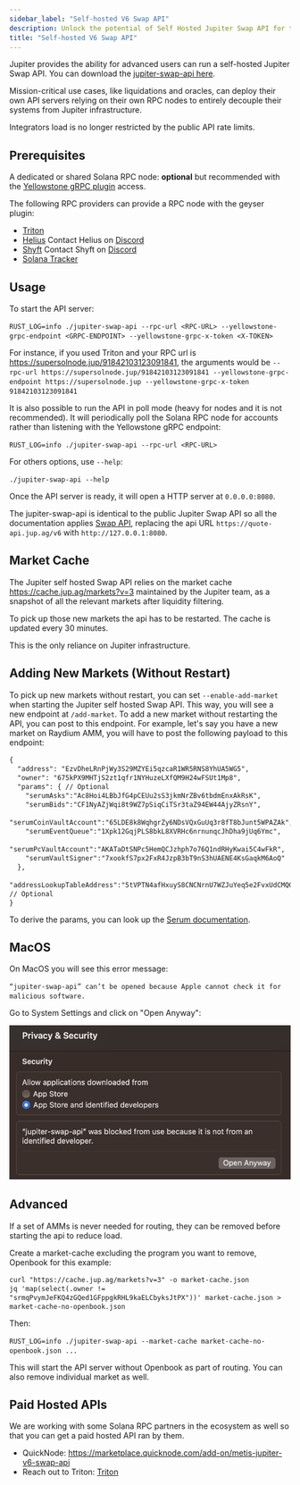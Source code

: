 ```yaml
---
sidebar_label: "Self-hosted V6 Swap API"
description: Unlock the potential of Self Hosted Jupiter Swap API for tailored trading solutions and independence from public API limits.
title: "Self-hosted V6 Swap API"
---
```


<head>
    <title>Self Hosted Jupiter Swap API - Personalized Infrastructure</title>
    <meta name="twitter:card" content="summary" />
</head>


Jupiter provides the ability for advanced users can run a self-hosted Jupiter Swap API. You can download the [jupiter-swap-api here](https://github.com/jup-ag/jupiter-swap-api/releases).

Mission-critical use cases, like liquidations and oracles, can deploy their own API servers relying on their own RPC nodes to entirely decouple their systems from Jupiter infrastructure.

Integrators load is no longer restricted by the public API rate limits.

## Prerequisites

A dedicated or shared Solana RPC node: **optional** but recommended with the [Yellowstone gRPC plugin](https://github.com/rpcpool/yellowstone-grpc) access.

The following RPC providers can provide a RPC node with the geyser plugin:

- [Triton](https://triton.one)
- [Helius](https://docs.helius.dev) Contact Helius on [Discord](https://discord.com/invite/6GXdee3gBj)
- [Shyft](https://shyft.to/#solana_grpc_streaming_service) Contact Shyft on [Discord](https://discord.gg/8JyZCjRPmr)
- [Solana Tracker](https://www.solanatracker.io/solana-rpc)

## Usage

To start the API server:

`RUST_LOG=info ./jupiter-swap-api --rpc-url <RPC-URL> --yellowstone-grpc-endpoint <GRPC-ENDPOINT> --yellowstone-grpc-x-token <X-TOKEN>`

For instance, if you used Triton and your RPC url is https://supersolnode.jup/91842103123091841, the arguments would be `--rpc-url https://supersolnode.jup/91842103123091841 --yellowstone-grpc-endpoint https://supersolnode.jup --yellowstone-grpc-x-token 91842103123091841`

It is also possible to run the API in poll mode (heavy for nodes and it is not recommended). It will periodically poll the Solana RPC node for accounts rather than listening with the Yellowstone gRPC endpoint:

`RUST_LOG=info ./jupiter-swap-api --rpc-url <RPC-URL>`

For others options, use `--help`:

`./jupiter-swap-api --help`

Once the API server is ready, it will open a HTTP server at `0.0.0.0:8080`.


The jupiter-swap-api is identical to the public Jupiter Swap API so all the documentation applies [Swap API](/docs/apis/swap-api), replacing the api URL `https://quote-api.jup.ag/v6` with `http://127.0.0.1:8080`.

## Market Cache

The Jupiter self hosted Swap API relies on the market cache https://cache.jup.ag/markets?v=3 maintained by the Jupiter team, as a snapshot of all the relevant markets after liquidity filtering.

To pick up those new markets the api has to be restarted. The cache is updated every 30 minutes.

This is the only reliance on Jupiter infrastructure.

## Adding New Markets (Without Restart)

To pick up new markets without restart, you can set `--enable-add-market` when starting the Jupiter self hosted Swap API. This way, you will see a new endpoint at `/add-market`. To add a new market without restarting the API, you can post to this endpoint. For example, let's say you have a new market on Raydium AMM, you will have to post the following payload to this endpoint:

```
{
  "address": "EzvDheLRnPjWy3S29MZYEi5qzcaR1WR5RNS8YhUA5WG5",
  "owner": "675kPX9MHTjS2zt1qfr1NYHuzeLXfQM9H24wFSUt1Mp8",
  "params": { // Optional
    "serumAsks":"Ac8Hoi4LBbJfG4pCEUu2sS3jkmNrZBv6tbdmEnxAkRsK",
    "serumBids":"CF1NyAZjWqi8t9WZ7pSiqCiTSr3taZ94EW44AjyZRsnY",
    "serumCoinVaultAccount":"65LDE8k8WqhgrZy6NDsVQxGuUq3r8fT8bJunt5WPAZAk",
    "serumEventQueue":"1Xpk12GqjPLS8bkL8XVRHc6nrnunqcJhDha9jUq6Ymc",
    "serumPcVaultAccount":"AKATaDtSNPc5HemQCJzhph7o76Q1ndRHyKwai5C4wFkR",
    "serumVaultSigner":"7xookfS7px2FxR4JzpB3bT9nS3hUAENE4KsGaqkM6AoQ"
  },
  "addressLookupTableAddress":"5tVPTN4afHxuyS8CNCNrnU7WZJuYeq5e2FvxUdCMQG7F" // Optional
}
```

To derive the params, you can look up the [Serum documentation](https://github.com/project-serum/serum-dex/blob/master/dex/src/state.rs#L293-L343).

## MacOS

On MacOS you will see this error message:

`“jupiter-swap-api” can’t be opened because Apple cannot check it for malicious software.`

Go to System Settings and click on "Open Anyway":

![](../../static/img/docs/jupiter-swap-api-open-anyway.png)

## Advanced

If a set of AMMs is never needed for routing, they can be removed before starting the api to reduce load.

Create a market-cache excluding the program you want to remove, Openbook for this example:

```shell
curl "https://cache.jup.ag/markets?v=3" -o market-cache.json
jq 'map(select(.owner != "srmqPvymJeFKQ4zGQed1GFppgkRHL9kaELCbyksJtPX"))' market-cache.json > market-cache-no-openbook.json
```

Then:

`RUST_LOG=info ./jupiter-swap-api --market-cache market-cache-no-openbook.json ...`

This will start the API server without Openbook as part of routing. You can also remove individual market as well.

## Paid Hosted APIs

We are working with some Solana RPC partners in the ecosystem as well so that you can get a paid hosted API ran by them.

- QuickNode: https://marketplace.quicknode.com/add-on/metis-jupiter-v6-swap-api
- Reach out to Triton: [Triton](https://forms.gle/rT6nPbUE4toyPfbb7)
